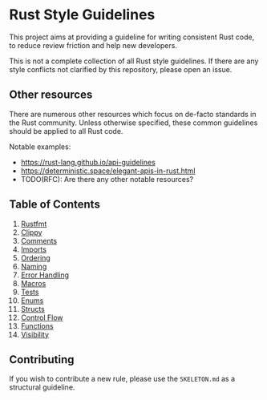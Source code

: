 # Rust Style Guidelines

This project aims at providing a guideline for writing consistent Rust code, to
reduce review friction and help new developers.

This is not a complete collection of all Rust style guidelines. If there are any
style conflicts not clarified by this repository, please open an issue.

## Other resources

There are numerous other resources which focus on de-facto standards in the Rust
community. Unless otherwise specified, these common guidelines should be applied
to all Rust code.

Notable examples:
 - https://rust-lang.github.io/api-guidelines
 - https://deterministic.space/elegant-apis-in-rust.html
 - TODO(RFC): Are there any other notable resources?

## Table of Contents

1.  [Rustfmt](rustfmt.md)
2.  [Clippy](clippy.md)
3.  [Comments](comments.md)
4.  [Imports](imports.md)
5.  [Ordering](ordering.md)
6.  [Naming](naming.md)
7.  [Error Handling](error_handling.md)
8.  [Macros](macros.md)
9.  [Tests](tests.md)
10. [Enums](enums.md)
11. [Structs](structs.md)
12. [Control Flow](control_flow.md)
12. [Functions](functions.md)
13. [Visibility](visibility.md)

## Contributing

If you wish to contribute a new rule, please use the `SKELETON.md` as a
structural guideline.
